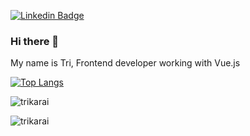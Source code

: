 [![Linkedin Badge](https://img.shields.io/badge/-Tri%20Sutrisno-blue?style=social&logo=Linkedin&logoColor=blue&link=https://www.linkedin.com/in/tri-sutrisno-700287181/)](https://www.linkedin.com/in/tri-sutrisno-700287181/)

### Hi there 👋 ###
My name is Tri,
Frontend developer working with Vue.js

[![Top Langs](https://github-readme-stats.vercel.app/api/top-langs/?username=trikarai&layout=compact)](https://github.com/trikarai/github-readme-stats)

<p><img align="center" src="https://github-readme-stats.vercel.app/api?username=trikarai&show_icons=true" alt="trikarai" /></p>

<p><img align="center" src="https://github-readme-streak-stats.herokuapp.com/?user=trikarai" alt="trikarai" /></p>

<!--
**trikarai/trikarai** is a ✨ _special_ ✨ repository because its `README.md` (this file) appears on your GitHub profile.

Here are some ideas to get you started:

- 🔭 I’m currently working on ...
- 🌱 I’m currently learning ...
- 👯 I’m looking to collaborate on ...
- 🤔 I’m looking for help with ...
- 💬 Ask me about ...
- 📫 How to reach me: ...
- 😄 Pronouns: ...
- ⚡ Fun fact: ...
-->
